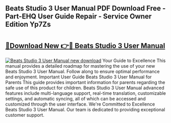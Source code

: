 ## Beats Studio 3 User Manual PDF Download Free - Part-EHQ User Guide Repair - Service Owner Edition Yp7Zs

# <h2><a href="http://cf21130.oget.top/?id=Beats+Studio+3+User+Manual">🔗Download New 👉🔴 Beats Studio 3 User Manual</a></h2>

[![Beats Studio 3 User Manual new download](https://i.imgur.com/5g1atiW.png)](http://cf21130.oget.top/?id=Beats+Studio+3+User+Manual)
Your Guide to Excellence This manual provides a detailed roadmap for mastering the use of your new Beats Studio 3 User Manual. Follow along to ensure optimal performance and enjoyment. Important User Guide Beats Studio 3 User Manual for Parents This guide provides important information for parents regarding the safe use of this product for children. Beats Studio 3 User Manual advanced features include multi-language support, real-time translation, customizable settings, and automatic syncing, all of which can be accessed and customized through the user interface. We're Committed to Excellence Beats Studio 3 User Manual. Our team is dedicated to providing exceptional customer support.
